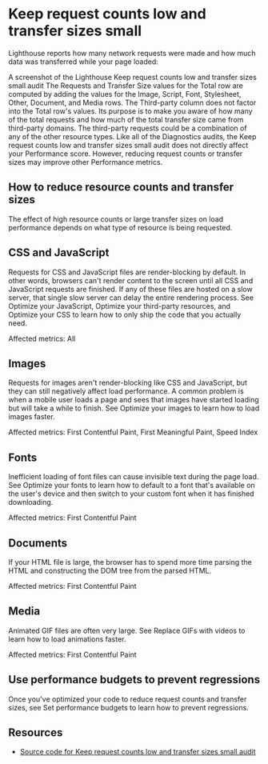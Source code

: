 # Keep request counts low and transfer sizes small

Lighthouse reports how many network requests were made and how much data was transferred while your page loaded:

A screenshot of the Lighthouse Keep request counts low and transfer sizes small audit
The Requests and Transfer Size values for the Total row are computed by adding the values for the Image, Script, Font, Stylesheet, Other, Document, and Media rows.
The Third-party column does not factor into the Total row's values. Its purpose is to make you aware of how many of the total requests and how much of the total transfer size came from third-party domains. The third-party requests could be a combination of any of the other resource types.
Like all of the Diagnostics audits, the Keep request counts low and transfer sizes small audit does not directly affect your Performance score. However, reducing request counts or transfer sizes may improve other Performance metrics.

## How to reduce resource counts and transfer sizes

The effect of high resource counts or large transfer sizes on load performance depends on what type of resource is being requested.

## CSS and JavaScript

Requests for CSS and JavaScript files are render-blocking by default. In other words, browsers can't render content to the screen until all CSS and JavaScript requests are finished. If any of these files are hosted on a slow server, that single slow server can delay the entire rendering process. See Optimize your JavaScript, Optimize your third-party resources, and Optimize your CSS to learn how to only ship the code that you actually need.

Affected metrics: All

## Images

Requests for images aren't render-blocking like CSS and JavaScript, but they can still negatively affect load performance. A common problem is when a mobile user loads a page and sees that images have started loading but will take a while to finish. See Optimize your images to learn how to load images faster.

Affected metrics: First Contentful Paint, First Meaningful Paint, Speed Index

## Fonts

Inefficient loading of font files can cause invisible text during the page load. See Optimize your fonts to learn how to default to a font that's available on the user's device and then switch to your custom font when it has finished downloading.

Affected metrics: First Contentful Paint

## Documents

If your HTML file is large, the browser has to spend more time parsing the HTML and constructing the DOM tree from the parsed HTML.

Affected metrics: First Contentful Paint

## Media

Animated GIF files are often very large. See Replace GIFs with videos to learn how to load animations faster.

Affected metrics: First Contentful Paint

## Use performance budgets to prevent regressions

Once you've optimized your code to reduce request counts and transfer sizes, see Set performance budgets to learn how to prevent regressions.

## Resources

- [Source code for Keep request counts low and transfer sizes small audit](https://github.com/GoogleChrome/lighthouse/blob/master/lighthouse-core/audits/resource-summary.js)
